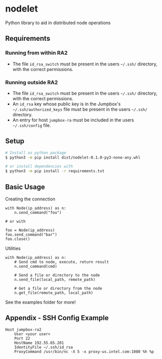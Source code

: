 # nodelet
Python library to aid in distributed node operations

## Requirements

### Running from within RA2

- The file `id_rsa_switch` must be present in the users `~/.ssh/` directory, with the correct permissions.

### Running outside RA2

- The file `id_rsa_switch` must be present in the users `~/.ssh/` directory, with the correct permissions.
- An `id_rsa` key whose public key is in the Jumpbox's `~/.ssh/authorized_keys` file must be present in the users `~/.ssh/` directory.
- An entry for host `jumpbox-ra` must be included in the users `~/.ssh/config` file.

## Setup

```bash
# Install as python package
$ python3 -m pip install dist/nodelet-0.1.0-py3-none-any.whl

# or install dependencies with
$ python3 -m pip install -r requirements.txt
```



## Basic Usage

Creating the connection

```
with Node(ip_address) as n:
    n.send_command("foo")

# or with

foo = Node(ip_address)
foo.send_command("bar")
foo.close()
```
Utilities
```
with Node(ip_address) as n:
    # Send cmd to node, execute, return result
    n.send_command(cmd)

    # Send a file or directory to the node
    n.send_file(local_path, remote_path)

    # Get a file or directory from the node
    n.get_file(remote_path, local_path)

```

See the examples folder for more!


## Appendix - SSH Config Example

```
Host jumpbox-ra2
	User <your user>
	Port 22
	HostName 192.55.65.201
	IdentityFile ~/.ssh/id_rsa
	ProxyCommand /usr/bin/nc -X 5 -x proxy-us.intel.com:1080 %h %p
```
